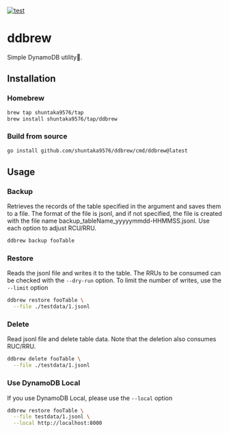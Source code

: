 [![test](https://github.com/shuntaka9576/ddbrew/actions/workflows/test.yml/badge.svg)](https://github.com/shuntaka9576/ddbrew/actions/workflows/test.yml)

# ddbrew

Simple DynamoDB utility🍺.

## Installation

### Homebrew

```bash
brew tap shuntaka9576/tap
brew install shuntaka9576/tap/ddbrew
```

### Build from source

```bash
go install github.com/shuntaka9576/ddbrew/cmd/ddbrew@latest
```

## Usage

### Backup
Retrieves the records of the table specified in the argument and saves them to a file. The format of the file is jsonl, and if not specified, the file is created with the file name backup_tableName_yyyyymmdd-HHMMSS.jsonl. Use each option to adjust RCU/RRU.

```bash
ddbrew backup fooTable
```

### Restore
Reads the jsonl file and writes it to the table. The RRUs to be consumed can be checked with the `--dry-run` option. To limit the number of writes, use the `--limit` option

```bash
ddbrew restore fooTable \
  --file ./testdata/1.jsonl
```

### Delete
Read jsonl file and delete table data. Note that the deletion also consumes RUC/RRU.

```bash
ddbrew delete fooTable \
  --file ./testdata/1.jsonl
```

### Use DynamoDB Local

If you use DynamoDB Local, please use the `--local` option
```bash
ddbrew restore fooTable \
  --file testdata/1.jsonl \
  --local http://localhost:8000
```

